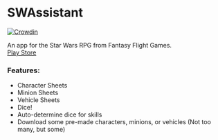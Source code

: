 # SWAssistant
[![Crowdin](https://badges.crowdin.net/swrpg/localized.svg)](https://crowdin.com/project/swrpg)

An app for the Star Wars RPG from Fantasy Flight Games.  
[Play Store](https://play.google.com/store/apps/details?id=com.apps.darkstorm.swrpg.assistant)
### Features:
* Character Sheets
* Minion Sheets
* Vehicle Sheets
* Dice!
* Auto-determine dice for skills
* Download some pre-made characters, minions, or vehicles (Not too many, but some)
